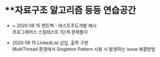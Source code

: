 # **자료구조 알고리즘 등등 연습공간


- ~ 2020 08 15
  켄트벡 - 테스트주도개발 예시   
  프로그래머스 스킬테스트 1단계 문제풀이  

- 2020 08 15
  LinkedList 삽입, 출력 구현  
  MultiThread 환경에서 Singleton Pattern 사용 시 발생하는 issue 해결방법
  

